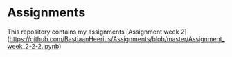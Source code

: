 # Assignments
This repository contains my assignments 
[Assignment week 2] (https://github.com/BastiaanHeerius/Assignments/blob/master/Assignment_week_2-2-2.ipynb)
